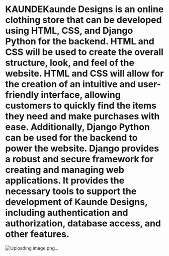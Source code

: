# KAUNDEKaunde Designs is an online clothing store that can be developed using HTML, CSS, and Django Python for the backend. HTML and CSS will be used to create the overall structure, look, and feel of the website. HTML and CSS will allow for the creation of an intuitive and user-friendly interface, allowing customers to quickly find the items they need and make purchases with ease. Additionally, Django Python can be used for the backend to power the website. Django provides a robust and secure framework for creating and managing web applications. It provides the necessary tools to support the development of Kaunde Designs, including authentication and authorization, database access, and other features. 
![Uploading image.png…]()
